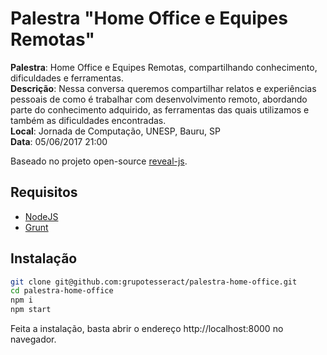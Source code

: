 # Palestra "Home Office e Equipes Remotas"

**Palestra**: Home Office e Equipes Remotas, compartilhando conhecimento, dificuldades e ferramentas.  
**Descrição**: Nessa conversa queremos compartilhar relatos e experiências pessoais de como é trabalhar com desenvolvimento remoto, abordando parte do conhecimento adquirido, as ferramentas das quais utilizamos e também as dificuldades encontradas.  
**Local**: Jornada de Computação, UNESP, Bauru, SP  
**Data**: 05/06/2017 21:00  

Baseado no projeto open-source [reveal-js](http://lab.hakim.se/reveal-js/#/).

## Requisitos

- [NodeJS](https://nodejs.org/en/download)
- [Grunt](https://gruntjs.com)

## Instalação

``` sh
git clone git@github.com:grupotesseract/palestra-home-office.git
cd palestra-home-office
npm i
npm start
```

Feita a instalação, basta abrir o endereço http://localhost:8000 no navegador.
